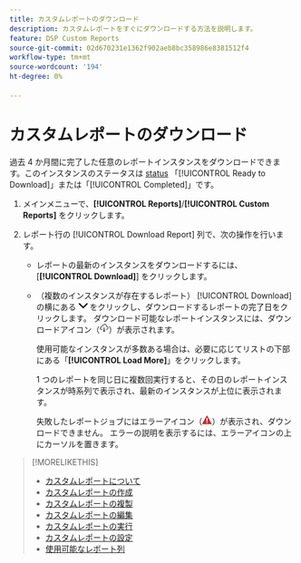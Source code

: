 ```yaml
---
title: カスタムレポートのダウンロード
description: カスタムレポートをすぐにダウンロードする方法を説明します。
feature: DSP Custom Reports
source-git-commit: 02d670231e1362f902aeb8bc358986e8381512f4
workflow-type: tm+mt
source-wordcount: '194'
ht-degree: 0%

---
```


# カスタムレポートのダウンロード

過去 4 か月間に完了した任意のレポートインスタンスをダウンロードできます。このインスタンスのステータスは [status](report-about.md#custom-report-status) 「[!UICONTROL Ready to Download]」または「[!UICONTROL Completed]」です。

1. メインメニューで、**[!UICONTROL Reports]**/**[!UICONTROL Custom Reports]** をクリックします。

1. レポート行の [!UICONTROL Download Report] 列で、次の操作を行います。

   * レポートの最新のインスタンスをダウンロードするには、[**[!UICONTROL Download]**] をクリックします。

   * （複数のインスタンスが存在するレポート） [!UICONTROL Download] の横にある ![ 下矢印 ](/help/dsp/assets/chevron-down.png " 下矢印 ") をクリックし、ダウンロードするレポートの完了日をクリックします。 ダウンロード可能なレポートインスタンスには、ダウンロードアイコン（![ダウンロードアイコン](/help/dsp/assets/indicator-downloadable.png "ダウンロードアイコン")）が表示されます。

     使用可能なインスタンスが多数ある場合は、必要に応じてリストの下部にある「**[!UICONTROL Load More]**」をクリックします。

     1 つのレポートを同じ日に複数回実行すると、その日のレポートインスタンスが時系列で表示され、最新のインスタンスが上位に表示されます。

     失敗したレポートジョブにはエラーアイコン（![ エラーインジケーター ](/help/dsp/assets/indicator-critical.png " エラーインジケーター ")）が表示され、ダウンロードできません。 エラーの説明を表示するには、エラーアイコンの上にカーソルを置きます。

>[!MORELIKETHIS]
>
>* [ カスタムレポートについて ](/help/dsp/reports/report-about.md)
>* [ カスタムレポートの作成 ](/help/dsp/reports/report-create.md)
>* [ カスタムレポートの複製 ](/help/dsp/reports/report-copy.md)
>* [ カスタムレポートの編集 ](/help/dsp/reports/report-edit.md)
>* [ カスタムレポートの実行 ](/help/dsp/reports/report-run-now.md)
>* [ カスタムレポートの設定 ](/help/dsp/reports/report-settings.md)
>* [ 使用可能なレポート列 ](/help/dsp/reports/report-columns.md)
